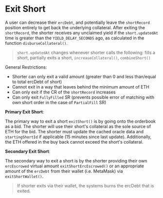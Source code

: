 # Exit Short

A user can decrease their `ercDebt`, and potentially leave the `shortRecord` position entirely to get back the underlying collateral. After exiting the `shortRecord`, the shorter receives any unclaimed yield if the `short.updatedAt` time is greater than the `YIELD_DELAY_SECONDS` ago, as calculated in the function `disburseCollateral()`.

> `short.updatedAt` changes whenever shorter calls the following: fills a short, partially exits a short, `increaseCollateral()`, `combineShort()`

General Restrictions:

- Shorter can only exit a valid amount (greater than 0 and less than/equal to total ercDebt of short)
- Cannot exit in a way that leaves behind the minimum amount of ETH
- Can only exit if the CR of the `shortRecord` increases
- Can only exit `FullyFilled` SR (prevents possible error of matching with own short order in the case of `PartialFill` SR)

**Primary Exit Short**:

The primary way to exit a short `exitShort()` is by going onto the orderbook as a bid. The shorter will use their short's collateral as the sole source of ETH for the bid. The shorter must update the cached oracle data and `startingShortId` if applicable (15 minutes since last update). Additionally, the ETH offered in the buy back cannot exceed the short's collateral.

**Secondary Exit Short**:

The secondary way to exit a short is by the shorter providing their own `ercEscrowed` virtual amount `exitShortErcEscrowed()` or an appropriate amount of the `ercDebt` from their wallet (i.e. MetaMask) via `exitShortWallet()`.

> If shorter exits via their wallet, the systems burns the ercDebt that is exited.
